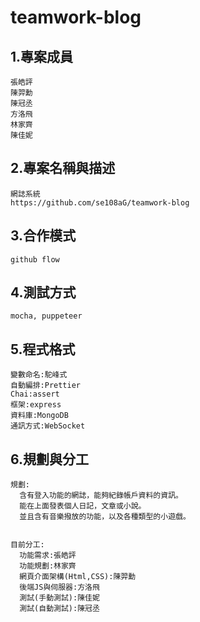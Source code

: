 # teamwork-blog

## 1.專案成員
```
張皓評
陳羿勳
陳冠丞
方洛飛
林家齊
陳佳妮
```
## 2.專案名稱與描述
```
網誌系統
https://github.com/se108aG/teamwork-blog
```
## 3.合作模式
```
github flow
```
## 4.測試方式 
```
mocha, puppeteer
```
## 5.程式格式
```
變數命名:駝峰式
自動編排:Prettier
Chai:assert
框架:express
資料庫:MongoDB
通訊方式:WebSocket
```
## 6.規劃與分工
```
規劃:
  含有登入功能的網誌，能夠紀錄帳戶資料的資訊。
  能在上面發表個人日記，文章或小說。
  並且含有音樂撥放的功能，以及各種類型的小遊戲。


目前分工:
  功能需求:張皓評
  功能規劃:林家齊
  網頁介面架構(Html,CSS):陳羿勳
  後端JS與伺服器:方洛飛
  測試(手動測試):陳佳妮
  測試(自動測試):陳冠丞

